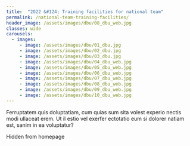 ```yaml
---
title:  "2O22 &#124; Training facilities for national team"
permalink: /national-team-training-facilities/
header_image: /assets/images/dbu/08_dbu_web.jpg
classes: wide
carousels:
  - images: 
     - image: /assets/images/dbu/01_dbu.jpg
     - image: /assets/images/dbu/02_dbu.jpg
     - image: /assets/images/dbu/03_dbu.jpg
     - image: /assets/images/dbu/04_dbu_web.jpg
     - image: /assets/images/dbu/05_dbu_web.jpg
     - image: /assets/images/dbu/06_dbu_web.jpg
     - image: /assets/images/dbu/07_dbu_web.jpg
     - image: /assets/images/dbu/08_dbu_web.jpg
     - image: /assets/images/dbu/09_dbu_web.jpg
     - image: /assets/images/dbu/10_dbu_web.jpg
---
```


Ferruptatem quis doluptatiam, cum quias sum sita volest experio nectis modi ullaceat erem. Ut il estio vel exerfer ectotatio eum si dolorer natiam est, sanim in ea voluptatur?

<!--more-->

Hidden from homepage
